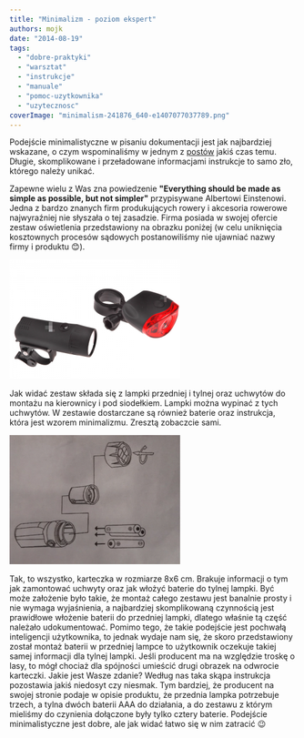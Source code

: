 ```yaml
---
title: "Minimalizm - poziom ekspert"
authors: mojk
date: "2014-08-19"
tags:
  - "dobre-praktyki"
  - "warsztat"
  - "instrukcje"
  - "manuale"
  - "pomoc-uzytkownika"
  - "uzytecznosc"
coverImage: "minimalism-241876_640-e1407077037789.png"
---
```


Podejście minimalistyczne w pisaniu dokumentacji jest jak najbardziej wskazane,
o czym wspominaliśmy w jednym z [postów](http://techwriter.pl/prostota-glupcze/)
jakiś czas temu. Długie, skomplikowane i przeładowane informacjami instrukcje to
samo zło, którego należy unikać.

<!--truncate-->

Zapewne wielu z Was zna powiedzenie **"Everything should be made as simple as
possible, but not simpler"** przypisywane Albertowi Einstenowi. Jedna z bardzo
znanych firm produkujących rowery i akcesoria rowerowe najwyraźniej nie słyszała
o tej zasadzie. Firma posiada w swojej ofercie zestaw oświetlenia przedstawiony
na obrazku poniżej (w celu uniknięcia kosztownych procesów sądowych
postanowiliśmy nie ujawniać nazwy firmy i produktu 😊).

[![oswietlenie](images/oswietlenie-300x210.png)](http://techwriter.pl/wp-content/uploads/2014/08/oswietlenie.png)

Jak widać zestaw składa się z lampki przedniej i tylnej oraz uchwytów do montażu
na kierownicy i pod siodełkiem. Lampki można wypinać z tych uchwytów. W zestawie
dostarczane są również baterie oraz instrukcja, która jest wzorem minimalizmu.
Zresztą zobaczcie sami.

[![instrukcja_oswietlenie](images/instrukcja_oswietlenie-300x227.png)](http://techwriter.pl/wp-content/uploads/2014/08/instrukcja_oswietlenie.png)

Tak, to wszystko, karteczka w rozmiarze 8x6 cm. Brakuje informacji o tym jak
zamontować uchwyty oraz jak włożyć baterie do tylnej lampki. Być może założenie
było takie, że montaż całego zestawu jest banalnie prosty i nie wymaga
wyjaśnienia, a najbardziej skomplikowaną czynnością jest prawidłowe włożenie
baterii do przedniej lampki, dlatego właśnie tą część należało udokumentować.
Pomimo tego, że takie podejście jest pochwałą inteligencji użytkownika, to
jednak wydaje nam się, że skoro przedstawiony został montaż baterii w przedniej
lampce to użytkownik oczekuje takiej samej informacji dla tylnej lampki. Jeśli
producent ma na względzie troskę o lasy, to mógł chociaż dla spójności umieścić
drugi obrazek na odwrocie karteczki. Jakie jest Wasze zdanie? Według nas taka
skąpa instrukcja pozostawia jakiś niedosyt czy niesmak. Tym bardziej, że
producent na swojej stronie podaje w opisie produktu, że przednia lampka
potrzebuje trzech, a tylna dwóch baterii AAA do działania, a do zestawu z którym
mieliśmy do czynienia dołączone były tylko cztery baterie. Podejście
minimalistyczne jest dobre, ale jak widać łatwo się w nim zatracić 😉
